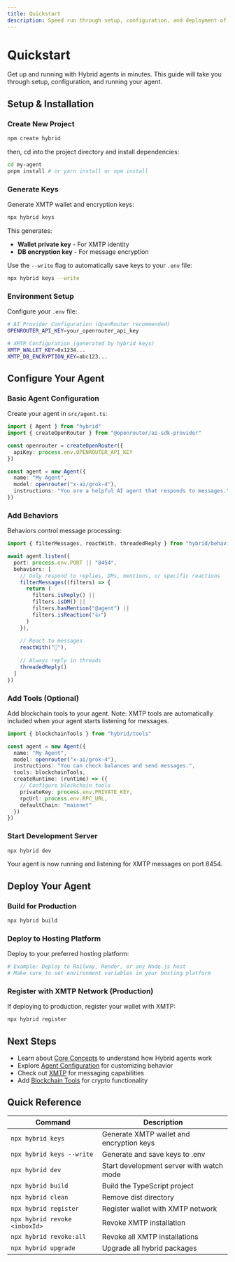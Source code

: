 ```yaml
---
title: Quickstart
description: Speed run through setup, configuration, and deployment of Hybrid agents
---
```


# Quickstart

Get up and running with Hybrid agents in minutes. This guide will take you through setup, configuration, and running your agent.

## Setup & Installation

### Create New Project

```bash
npm create hybrid
```

then, cd into the project directory and install dependencies:

```bash
cd my-agent
pnpm install # or yarn install or npm install
```

### Generate Keys

Generate XMTP wallet and encryption keys:

```bash
npx hybrid keys
```

This generates:
- **Wallet private key** - For XMTP identity
- **DB encryption key** - For message encryption

Use the `--write` flag to automatically save keys to your `.env` file:

```bash
npx hybrid keys --write
```

### Environment Setup

Configure your `.env` file:

```bash
# AI Provider Configuration (OpenRouter recommended)
OPENROUTER_API_KEY=your_openrouter_api_key

# XMTP Configuration (generated by hybrid keys)
XMTP_WALLET_KEY=0x1234...
XMTP_DB_ENCRYPTION_KEY=abc123...
```

## Configure Your Agent

### Basic Agent Configuration

Create your agent in `src/agent.ts`:

```typescript
import { Agent } from "hybrid"
import { createOpenRouter } from "@openrouter/ai-sdk-provider"

const openrouter = createOpenRouter({
  apiKey: process.env.OPENROUTER_API_KEY
})

const agent = new Agent({
  name: "My Agent",
  model: openrouter("x-ai/grok-4"),
  instructions: "You are a helpful AI agent that responds to messages."
})
```

### Add Behaviors

Behaviors control message processing:

```typescript
import { filterMessages, reactWith, threadedReply } from "hybrid/behaviors"

await agent.listen({
  port: process.env.PORT || "8454",
  behaviors: [
    // Only respond to replies, DMs, mentions, or specific reactions
    filterMessages((filters) => {
      return (
        filters.isReply() ||
        filters.isDM() ||
        filters.hasMention("@agent") ||
        filters.isReaction("👍")
      )
    }),
    
    // React to messages
    reactWith("👀"),
    
    // Always reply in threads
    threadedReply()
  ]
})
```

### Add Tools (Optional)

Add blockchain tools to your agent. Note: XMTP tools are automatically included when your agent starts listening for messages.

```typescript
import { blockchainTools } from "hybrid/tools"

const agent = new Agent({
  name: "My Agent",
  model: openrouter("x-ai/grok-4"),
  instructions: "You can check balances and send messages.",
  tools: blockchainTools,
  createRuntime: (runtime) => ({
    // Configure blockchain tools
    privateKey: process.env.PRIVATE_KEY,
    rpcUrl: process.env.RPC_URL,
    defaultChain: "mainnet"
  })
})
```

### Start Development Server

```bash
npx hybrid dev
```

Your agent is now running and listening for XMTP messages on port 8454.

## Deploy Your Agent

### Build for Production

```bash
npx hybrid build
```

### Deploy to Hosting Platform

Deploy to your preferred hosting platform:

```bash
# Example: Deploy to Railway, Render, or any Node.js host
# Make sure to set environment variables in your hosting platform
```

### Register with XMTP Network (Production)

If deploying to production, register your wallet with XMTP:

```bash
npx hybrid register
```

## Next Steps

- Learn about [Core Concepts](/core-concepts) to understand how Hybrid agents work
- Explore [Agent Configuration](/agent/prompts) for customizing behavior
- Check out [XMTP](/xmtp/introduction) for messaging capabilities
- Add [Blockchain Tools](/tools/blockchain) for crypto functionality

## Quick Reference

| Command                       | Description                              |
| ----------------------------- | ---------------------------------------- |
| `npx hybrid keys`             | Generate XMTP wallet and encryption keys |
| `npx hybrid keys --write`     | Generate and save keys to .env           |
| `npx hybrid dev`              | Start development server with watch mode |
| `npx hybrid build`            | Build the TypeScript project             |
| `npx hybrid clean`            | Remove dist directory                    |
| `npx hybrid register`         | Register wallet with XMTP network        |
| `npx hybrid revoke <inboxId>` | Revoke XMTP installation                 |
| `npx hybrid revoke:all`       | Revoke all XMTP installations            |
| `npx hybrid upgrade`          | Upgrade all hybrid packages              |
